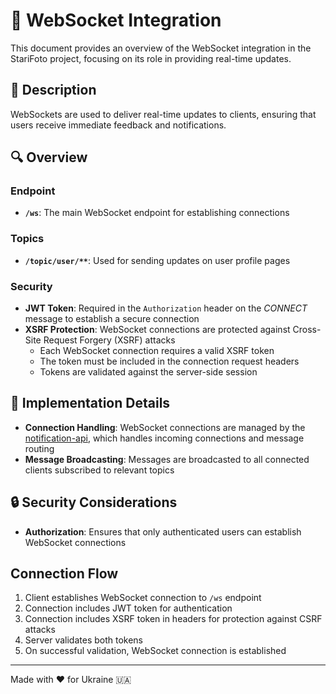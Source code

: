 # 🔄 WebSocket Integration

This document provides an overview of the WebSocket integration in the StariFoto project, focusing on its role in providing real-time updates.

## 📜 Description

WebSockets are used to deliver real-time updates to clients, ensuring that users receive immediate feedback and notifications.

## 🔍 Overview

### Endpoint
- **`/ws`**: The main WebSocket endpoint for establishing connections

### Topics
- **`/topic/user/**`**: Used for sending updates on user profile pages

### Security
- **JWT Token**: Required in the `Authorization` header on the *CONNECT* message to establish a secure connection
- **XSRF Protection**: WebSocket connections are protected against Cross-Site Request Forgery (XSRF) attacks
  - Each WebSocket connection requires a valid XSRF token
  - The token must be included in the connection request headers
  - Tokens are validated against the server-side session

## 🔧 Implementation Details

- **Connection Handling**: WebSocket connections are managed by the [notification-api](backend.md#notification-api), which handles incoming connections and message routing
- **Message Broadcasting**: Messages are broadcasted to all connected clients subscribed to relevant topics

## 🔒 Security Considerations

- **Authorization**: Ensures that only authenticated users can establish WebSocket connections

## Connection Flow
1. Client establishes WebSocket connection to `/ws` endpoint
2. Connection includes JWT token for authentication
3. Connection includes XSRF token in headers for protection against CSRF attacks
4. Server validates both tokens
5. On successful validation, WebSocket connection is established

---

Made with ❤️ for Ukraine 🇺🇦 
